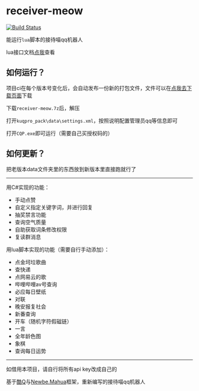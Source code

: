 # receiver-meow

[![Build Status](https://travis-ci.com/chenxuuu/receiver-meow.svg?branch=master)](https://travis-ci.com/chenxuuu/receiver-meow)

能运行`lua`脚本的接待喵qq机器人

lua接口文档[点我](https://github.com/chenxuuu/receiver-meow/blob/master/lua.md)查看

## 如何运行？

项目ci在每个版本号变化后，会自动发布一份新的打包文件，文件可以在[点我去下载页面](https://github.com/chenxuuu/receiver-meow/releases/latest)下载

下载`receiver-meow.7z`后，解压

打开`kuqpro_pack\data\settings.xml`，按照说明配置管理员qq等信息即可

打开`CQP.exe`即可运行（需要自己买授权码的）

## 如何更新？

把老版本data文件夹里的东西放到新版本里直接跑就行了

---

用C#实现的功能：

- 手动点赞
- 自定义指定关键字词，并进行回复
- 抽奖禁言功能
- 查询空气质量
- 自助获取词条修改权限
- 复读群消息

用lua脚本实现的功能（需要自行手动添加）：

- 点金坷垃歌曲
- 查快递
- 点网易云的歌
- 哔哩哔哩av号查询
- 必应每日壁纸
- 对联
- 晚安报复社会
- 新番查询
- 开车（随机字符假磁链）
- 一言
- 全年龄色图
- 象棋
- 查询每日运势

---

如借用本项目，请自行将所有api key改成自己的

基于[酷Q](https://cqp.cc/)与[Newbe.Mahua](https://github.com/newbe36524/Newbe.Mahua.Framework/)框架，重新编写的接待喵qq机器人
